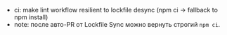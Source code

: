 - ci: make lint workflow resilient to lockfile desync (npm ci → fallback to npm install)
- note: после авто-PR от Lockfile Sync можно вернуть строгий `npm ci`.
